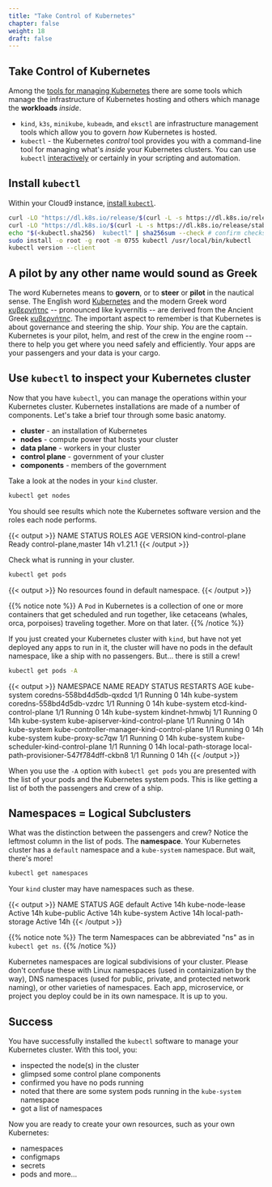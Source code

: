 ```yaml
---
title: "Take Control of Kubernetes"
chapter: false
weight: 18
draft: false
---
```


## Take Control of Kubernetes

Among the [tools for managing Kubernetes](https://kubernetes.io/docs/tasks/tools/) there are some tools which manage the infrastructure of Kubernetes hosting and others which manage the **workloads** *inside*.
- `kind`, `k3s`, `minikube`, `kubeadm`, and `eksctl` are infrastructure management tools which allow you to govern *how* Kubernetes is hosted.
- `kubectl` - the Kubernetes *control* tool provides you with a command-line tool for managing what's *inside* your Kubernetes clusters. You can use `kubectl` [interactively](https://kubernetes.io/docs/reference/kubectl/kubectl/) or certainly in your scripting and automation.

## Install `kubectl`

Within your Cloud9 instance, [install `kubectl`](https://kubernetes.io/docs/tasks/tools/install-kubectl-linux/).

```bash
curl -LO "https://dl.k8s.io/release/$(curl -L -s https://dl.k8s.io/release/stable.txt)/bin/linux/amd64/kubectl" # download tool
curl -LO "https://dl.k8s.io/$(curl -L -s https://dl.k8s.io/release/stable.txt)/bin/linux/amd64/kubectl.sha256" # download checksum
echo "$(<kubectl.sha256)  kubectl" | sha256sum --check # confirm checksum
sudo install -o root -g root -m 0755 kubectl /usr/local/bin/kubectl
kubectl version --client
```

## A pilot by any other name would sound as Greek

The word Kubernetes means to **govern**, or to **steer** or **pilot** in the nautical sense. The English word [Kubernetes](https://en.wiktionary.org/wiki/Kubernetes#English) and the modern Greek word [κυβερνήτης](https://en.wiktionary.org/wiki/κυβερνήτης#Greek) -- pronounced like kyvernítis -- are derived from the Ancient Greek [κυβερνήτης](https://en.wiktionary.org/wiki/κυβερνήτης#Ancient_Greek). The important aspect to remember is that Kubernetes is about governance and steering the ship. *Your* ship. *You* are the captain. Kubernetes is your pilot, helm, and rest of the crew in the engine room -- there to help you get where you need safely and efficiently. Your apps are your passengers and your data is your cargo. 

## Use `kubectl` to inspect your Kubernetes cluster

Now that you have `kubectl`, you can manage the operations within your Kubernetes cluster. Kubernetes installations are made of a number of components. Let's take a brief tour through some basic anatomy. 

- **cluster** - an installation of Kubernetes
- **nodes** - compute power that hosts your cluster
- **data plane** - workers in your cluster
- **control plane** - government of your cluster
- **components** - members of the government

Take a look at the nodes in your `kind` cluster.

```bash
kubectl get nodes
```

You should see results which note the Kubernetes software version and the roles each node performs.

{{< output >}}
NAME                 STATUS   ROLES                  AGE   VERSION
kind-control-plane   Ready    control-plane,master   14h   v1.21.1
{{< /output >}}

Check what is running in your cluster.

```bash
kubectl get pods
```

{{< output >}}
No resources found in default namespace.
{{< /output >}}

{{% notice note %}}
A `Pod` in Kubernetes is a collection of one or more containers that get scheduled and run together, like cetaceans (whales, orca, porpoises) traveling together. More on that later.
{{% /notice %}}

If you just created your Kubernetes cluster with `kind`, but have not yet deployed any apps to run in it, the cluster will have no pods in the default namespace, like a ship with no passengers. But… there is still a crew!

```bash
kubectl get pods -A
```

{{< output >}}
NAMESPACE            NAME                                         READY   STATUS    RESTARTS   AGE
kube-system          coredns-558bd4d5db-qxdcd                     1/1     Running   0          14h
kube-system          coredns-558bd4d5db-vzdrc                     1/1     Running   0          14h
kube-system          etcd-kind-control-plane                      1/1     Running   0          14h
kube-system          kindnet-hmwbj                                1/1     Running   0          14h
kube-system          kube-apiserver-kind-control-plane            1/1     Running   0          14h
kube-system          kube-controller-manager-kind-control-plane   1/1     Running   0          14h
kube-system          kube-proxy-sc7qw                             1/1     Running   0          14h
kube-system          kube-scheduler-kind-control-plane            1/1     Running   0          14h
local-path-storage   local-path-provisioner-547f784dff-ckbn8      1/1     Running   0          14h
{{< /output >}}

When you use the `-A` option with `kubectl get pods` you are presented with the list of your pods and the Kubernetes system pods. This is like getting a list of both the passengers and crew of a ship.

## Namespaces = Logical Subclusters

What was the distinction between the passengers and crew? Notice the leftmost column in the list of pods. The **namespace**. Your Kubernetes cluster has a `default` namespace and a `kube-system` namespace. But wait, there's more!

```bash
kubectl get namespaces
```

Your `kind` cluster may have namespaces such as these.

{{< output >}}
NAME                 STATUS   AGE
default              Active   14h
kube-node-lease      Active   14h
kube-public          Active   14h
kube-system          Active   14h
local-path-storage   Active   14h
{{< /output >}}

{{% notice note %}}
The term Namespaces can be abbreviated "ns" as in `kubectl get ns`. 
{{% /notice %}}

Kubernetes namespaces are logical subdivisions of your cluster. Please don't confuse these with Linux namespaces (used in containization by the way), DNS namespaces (used for public, private, and protected network naming), or other varieties of namespaces. Each app, microservice, or project you deploy could be in its own namespace. It is up to you.

## Success

You have successfully installed the `kubectl` software to manage your Kubernetes cluster. With this tool, you:
- inspected the node(s) in the cluster
- glimpsed some control plane components
- confirmed you have no pods running
- noted that there are some system pods running in the `kube-system` namespace
- got a list of namespaces

Now you are ready to create your own resources, such as your own Kubernetes:
- namespaces
- configmaps
- secrets
- pods
and more…
